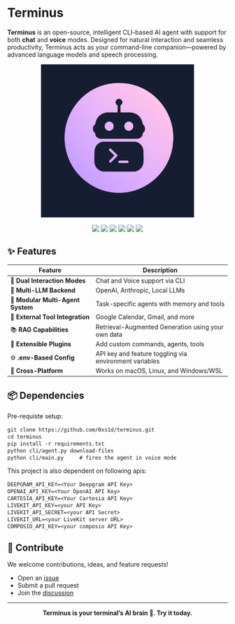 # Terminus 

**Terminus** is an open-source, intelligent CLI-based AI agent with support for both **chat** and **voice** modes. Designed for natural interaction and seamless productivity, Terminus acts as your command-line companion—powered by advanced language models and speech processing.  

<div align="center">
  <img src="public/terminus.png" alt="Logo" width="350"/>
</div>


<!-- 🔥 Feature Badges -->
<p align="center">
  <img src="https://img.shields.io/badge/Dual%20Mode-Chat%20%7C%20Voice-blueviolet?style=for-the-badge&logo=microphone" />
  <img src="https://img.shields.io/badge/Multi--LLM_Support-OpenAI_%7C_Anthropic_%7C_Local-blue?style=for-the-badge&logo=openai" />
  <img src="https://img.shields.io/badge/Multi--Agent%20System-Modular%20%26%20Extensible-brightgreen?style=for-the-badge&logo=matrix" />
  <img src="https://img.shields.io/badge/Tool%20Integrations-Google%20Calendar%20%7C%20Gmail-orange?style=for-the-badge&logo=googlecalendar" />
  <img src="https://img.shields.io/badge/RAG%20Enabled-Contextual%20Retrieval-yellow?style=for-the-badge&logo=readthedocs" />
  <img src="https://img.shields.io/badge/Cross--Platform-macOS%20%7C%20Linux%20%7C%20WSL-lightgrey?style=for-the-badge&logo=python" />
</p>

## ✨ Features

| Feature | Description |
|--------|-------------|
| 💬 **Dual Interaction Modes** | Chat and Voice support via CLI |
| 🧠 **Multi-LLM Backend** | OpenAI, Anthropic, Local LLMs |
| 🧩 **Modular Multi-Agent System** | Task-specific agents with memory and tools |
| 🔗 **External Tool Integration** | Google Calendar, Gmail, and more |
| 📚 **RAG Capabilities** | Retrieval-Augmented Generation using your own data |
| 🔧 **Extensible Plugins** | Add custom commands, agents, tools |
| ⚙️ **.env-Based Config** | API key and feature toggling via environment variables |
| 🧪 **Cross-Platform** | Works on macOS, Linux, and Windows/WSL |


## 📦 Dependencies

Pre-requiste setup: 
```
git clone https://github.com/0xs1d/terminus.git
cd terminus
pip install -r requirements.txt
python cli/agent.py download-files
python cli/main.py     # fires the agent in voice mode
```

This project is also dependent on following apis:
```
DEEPGRAM_API_KEY=<Your Deepgram API Key>
OPENAI_API_KEY=<Your OpenAI API Key>
CARTESIA_API_KEY=<Your Cartesia API Key>
LIVEKIT_API_KEY=<your API Key>
LIVEKIT_API_SECRET=<your API Secret>
LIVEKIT_URL=<your LiveKit server URL>
COMPOSIO_API_KEY=<your composio API Key>
```

## 🙌 Contribute

We welcome contributions, ideas, and feature requests!

- Open an [issue](https://github.com/0xs1d/terminus/issues)
- Submit a pull request
- Join the [discussion](https://github.com/0xs1d/terminus/discussions)

---

<p align="center"><b>Terminus is your terminal’s AI brain 🧠. Try it today.</b></p>


